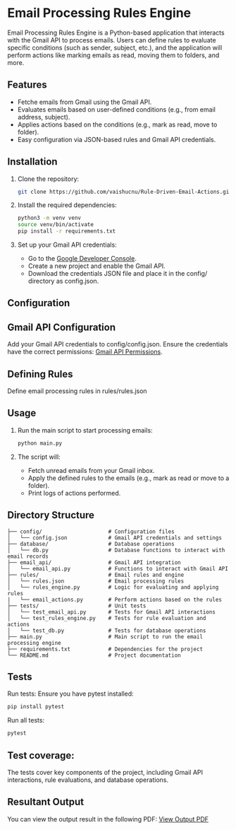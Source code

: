 # Email Processing Rules Engine

Email Processing Rules Engine is a Python-based application that interacts with the Gmail API to process emails. Users can define rules to evaluate specific conditions (such as sender, subject, etc.), and the application will perform actions like marking emails as read, moving them to folders, and more.

## Features

- Fetche emails from Gmail using the Gmail API.
- Evaluates emails based on user-defined conditions (e.g., from email address, subject).
- Applies actions based on the conditions (e.g., mark as read, move to folder).
- Easy configuration via JSON-based rules and Gmail API credentials.

## Installation

1. Clone the repository:
	```bash
	git clone https://github.com/vaishucnu/Rule-Driven-Email-Actions.git
	```

2. Install the required dependencies:
	```bash
	python3 -m venv venv
	source venv/bin/activate
	pip install -r requirements.txt
	```

3. Set up your Gmail API credentials:

	- Go to the [Google Developer Console](https://console.cloud.google.com/).
	- Create a new project and enable the Gmail API.
	- Download the credentials JSON file and place it in the config/ directory as config.json.

## Configuration

## Gmail API Configuration
Add your Gmail API credentials to config/config.json. Ensure the credentials have the correct permissions: [Gmail API Permissions](https://www.googleapis.com/auth/gmail.modify).

## Defining Rules
Define email processing rules in rules/rules.json

## Usage
1. Run the main script to start processing emails:
	```bash
	python main.py
	```

2. The script will:
	- Fetch unread emails from your Gmail inbox.
	- Apply the defined rules to the emails (e.g., mark as read or move to a folder).
	- Print logs of actions performed.

## Directory Structure
```
├── config/                     # Configuration files
│   └── config.json             # Gmail API credentials and settings
├── database/                   # Database operations
│   └── db.py                   # Database functions to interact with email records
├── email_api/                  # Gmail API integration
│   └── email_api.py            # Functions to interact with Gmail API
├── rules/                      # Email rules and engine
│   └── rules.json              # Email processing rules
│   └── rules_engine.py         # Logic for evaluating and applying rules
|   └── email_actions.py        # Perform actions based on the rules
├── tests/                      # Unit tests
│   └── test_email_api.py       # Tests for Gmail API interactions
│   └── test_rules_engine.py    # Tests for rule evaluation and actions
│   └── test_db.py              # Tests for database operations
├── main.py                     # Main script to run the email processing engine
├── requirements.txt            # Dependencies for the project
└── README.md                   # Project documentation
```

## Tests
Run tests:
Ensure you have pytest installed:
```bash
pip install pytest
```

Run all tests:
```bash
pytest
```
## Test coverage:
The tests cover key components of the project, including Gmail API interactions, rule evaluations, and database operations.

## Resultant Output 
You can view the output result in the following PDF:
[View Output PDF](https://github.com/vaishucnu/Rule-Driven-Email-Actions/blob/main/Output%20Results.pdf)
